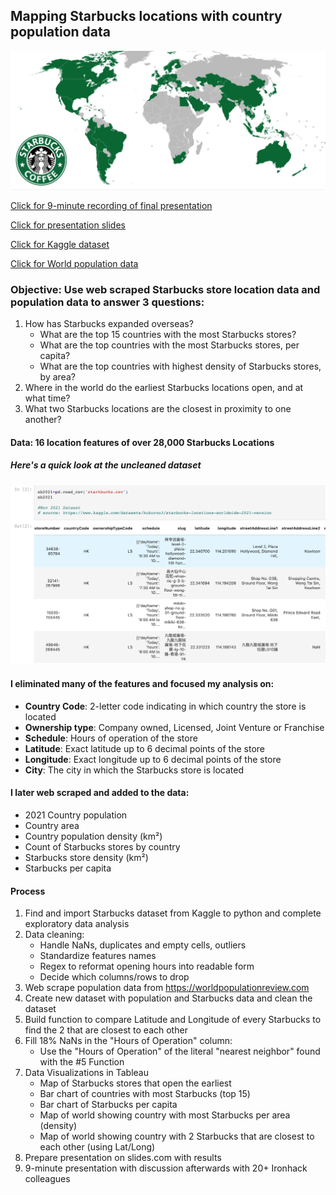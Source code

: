 ## Mapping Starbucks locations with country population data
![](https://github.com/hollyjanedalton/final_ironhack_project/blob/main/starbucks_map.png)

[Click for 9-minute recording of final presentation](https://ironhack.zoom.us/rec/play/z_KuzP88l79dzVBAtHaR-vPE4Xi4xUGUU-C3D948G81Z7jHR7GCBa8oip2yDNDrNwbnBrP9AWwVZ6sM9.WElypAcnuo2-6udI?startTime=1660305720000&_x_zm_rtaid=v-1r2qOaSt-VQG_GldUWIA.1660487182977.ee234b4949979eb90f4b2d2092f0085f&_x_zm_rhtaid=21)

[Click for presentation slides](https://slides.com/hollydalton/deck-5b0977/fullscreen)

[Click for Kaggle dataset](https://www.kaggle.com/datasets/kukuroo3/starbucks-locations-worldwide-2021-version)

[Click for World population data](https://worldpopulationreview.com/countries)


### Objective: Use web scraped Starbucks store location data and population data to answer 3 questions:

1. How has Starbucks expanded overseas?
      - What are the top 15 countries with the most Starbucks stores?
      - What are the top countries with the most Starbucks stores, per capita?
      - What are the top countries with highest density of Starbucks stores, by area?
2. Where in the world do the earliest Starbucks locations open, and at what time?
3. What two Starbucks locations are the closest in proximity to one another?

#### Data: 16 location features of over 28,000 Starbucks Locations
##### Here's a quick look at the uncleaned dataset 
<img src="./small_data_photo.png">

#### I eliminated many of the features and focused my analysis on: 
- **Country Code**: 2-letter code indicating in which country the store is located 
- **Ownership type**: Company owned, Licensed, Joint Venture or Franchise
- **Schedule**: Hours of operation of the store
- **Latitude**: Exact latitude up to 6 decimal points of the store
- **Longitude**: Exact longitude up to 6 decimal points of the store
- **City**: The city in which the Starbucks store is located


#### I later web scraped and added to the data:
- 2021 Country population
- Country area
- Country population density (km²)
- Count of Starbucks stores by country
- Starbucks store density (km²)
- Starbucks per capita

#### Process
1. Find and import Starbucks dataset from Kaggle to python and complete exploratory data analysis
2. Data cleaning: 
      - Handle NaNs, duplicates and empty cells, outliers
      - Standardize features names
      - Regex to reformat opening hours into readable form 
      - Decide which columns/rows to drop
3. Web scrape population data from https://worldpopulationreview.com
4. Create new dataset with population and Starbucks data and clean the dataset
5. Build function to compare Latitude and Longitude of every Starbucks to find the 2 that are closest to each other
6. Fill 18% NaNs in the "Hours of Operation" column: 
    - Use the "Hours of Operation" of the  literal "nearest neighbor" found with the #5 Function
7. Data Visualizations in Tableau
     - Map of Starbucks stores that open the earliest
     - Bar chart of countries with most Starbucks (top 15)
     - Bar chart of Starbucks per capita
     - Map of world showing country with most Starbucks per area (density)
     - Map of world showing country with 2 Starbucks that are closest to each other (using Lat/Long)
8. Prepare presentation on slides.com with results 
9. 9-minute presentation with discussion afterwards with 20+ Ironhack colleagues 

